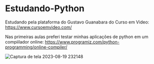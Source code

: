 # Estudando-Python
Estudando pela plataforma do Gustavo Guanabara do Curso em Video: https://www.cursoemvideo.com/

Nas primeiras aulas preferi testar minhas aplicações de python em um compiilador online:
https://www.programiz.com/python-programming/online-compiler/

![Captura de tela 2023-08-19 232148](https://github.com/Lukas656/Estudando-Python/assets/72577273/fbb2dd07-a395-4b8d-a7d7-8349d34682e1)
